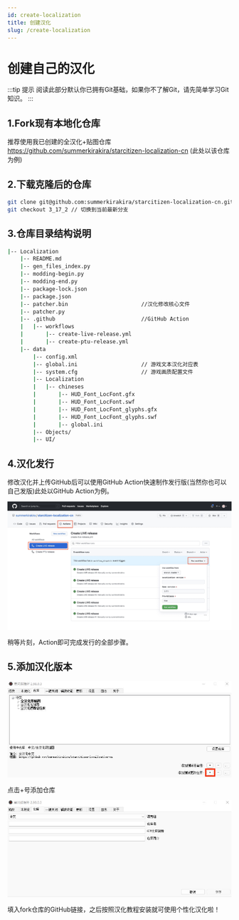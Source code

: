 ```yaml
---
id: create-localization
title: 创建汉化
slug: /create-localization
---
```

# 创建自己的汉化

:::tip 提示
阅读此部分默认你已拥有Git基础，如果你不了解Git，请先简单学习Git知识。
:::

## 1.Fork现有本地化仓库

推荐使用我已创建的全汉化+贴图仓库 https://github.com/summerkirakira/starcitizen-localization-cn (此处以该仓库为例)

## 2.下载克隆后的仓库
```bash
git clone git@github.com:summerkirakira/starcitizen-localization-cn.git // 此处替换为你fork的仓库
git checkout 3_17_2 // 切换到当前最新分支
```

## 3.仓库目录结构说明
```bash
|-- Localization
    |-- README.md
    |-- gen_files_index.py
    |-- modding-begin.py
    |-- modding-end.py
    |-- package-lock.json
    |-- package.json
    |-- patcher.bin                       //汉化修改核心文件
    |-- patcher.py
    |-- .github                           //GitHub Action
    |   |-- workflows
    |       |-- create-live-release.yml
    |       |-- create-ptu-release.yml
    |-- data
        |-- config.xml
        |-- global.ini                    // 游戏文本汉化对应表
        |-- system.cfg                    // 游戏画质配置文件
        |-- Localization
        |   |-- chineses
        |       |-- HUD_Font_LocFont.gfx
        |       |-- HUD_Font_LocFont.swf
        |       |-- HUD_Font_LocFont_glyphs.gfx
        |       |-- HUD_Font_LocFont_glyphs.swf
        |       |-- global.ini
        |-- Objects/
        |-- UI/
```

## 4.汉化发行

修改汉化并上传GitHub后可以使用GitHub Action快速制作发行版(当然你也可以自己发版)此处以GitHub Action为例。

![](img/发行汉化.jpeg)

稍等片刻，Action即可完成发行的全部步骤。

## 5.添加汉化版本

![](img/添加自己的仓库.jpg)

点击+号添加仓库

![](img/仓库简介.jpg)

填入fork仓库的GitHub链接，之后按照汉化教程安装就可使用个性化汉化啦！
